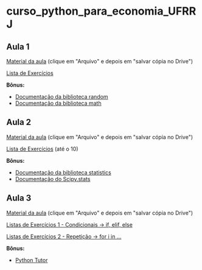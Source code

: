# curso_python_para_economia_UFRRJ

## Aula 1

[Material da aula](https://colab.research.google.com/drive/14CDpLwlvTv4kb0y1IfjJtg8zd03kxTPl) (clique em "Arquivo" e depois em "salvar cópia no Drive")

[Lista de Exercícios](https://wiki.python.org.br/EstruturaSequencial)

**Bônus:**

- [Documentação da biblioteca random](https://docs.python.org/3/library/random.html)
- [Documentação da biblioteca math](https://docs.python.org/3/library/math.html)

## Aula 2

[Material da aula](https://colab.research.google.com/drive/1ixGL9tlrRB13HrLInBHp1s2y-TKC3C8i#scrollTo=-CeFvs81uyB0) (clique em "Arquivo" e depois em "salvar cópia no Drive")

[Lista de Exercícios](https://wiki.python.org.br/ExerciciosListas) (até o 10)

**Bônus:**

- [Documentação da biblioteca statistics](https://docs.python.org/3/library/statistics.html)
- [Documentação do Scipy.stats](https://docs.scipy.org/doc/scipy/reference/stats.html)

## Aula 3

[Material da aula](https://colab.research.google.com/drive/1CSOODWnVRGERSIKuyU3rEVV50y7_JK40#scrollTo=sC550iqh2oX9) (clique em "Arquivo" e depois em "salvar cópia no Drive")

[Listas de Exercícios 1 - Condicionais -> if, elif, else](https://wiki.python.org.br/EstruturaDeDecisao)

[Listas de Exercícios 2 - Repetição -> for i in ...](https://wiki.python.org.br/EstruturaDeDecisao)

**Bônus:**
- [Python Tutor](https://pythontutor.com/)
